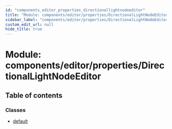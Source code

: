 ```yaml
---
id: "components_editor_properties_directionallightnodeeditor"
title: "Module: components/editor/properties/DirectionalLightNodeEditor"
sidebar_label: "components/editor/properties/DirectionalLightNodeEditor"
custom_edit_url: null
hide_title: true
---
```


# Module: components/editor/properties/DirectionalLightNodeEditor

## Table of contents

### Classes

- [default](../classes/components_editor_properties_directionallightnodeeditor.default.md)
